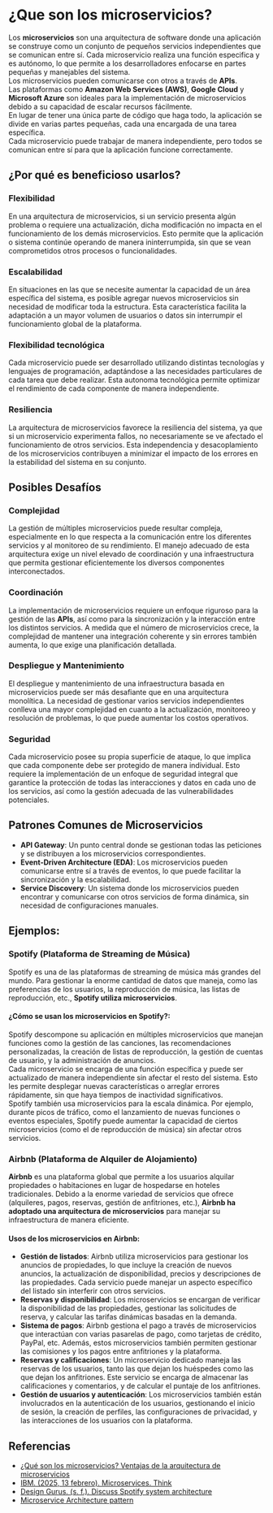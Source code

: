 # ¿Que son los microservicios?

Los **microservicios** son una arquitectura de software donde una aplicación se construye como un conjunto de pequeños servicios independientes que se comunican entre sí. Cada microservicio realiza una función especifica y es autónomo, lo que permite a los desarrolladores enfocarse en partes pequeñas y manejables del sistema.  
Los microservicios pueden comunicarse con otros a través de **APIs**.  
Las plataformas como **Amazon Web Services (AWS)**, **Google Cloud** y **Microsoft Azure** son ideales para la implementación de microservicios debido a su capacidad de escalar recursos fácilmente.  
En lugar de tener una única parte de código que haga todo, la aplicación se divide en varias partes pequeñas, cada una encargada de una tarea específica.  
Cada microservicio puede trabajar de manera independiente, pero todos se comunican entre sí para que la aplicación funcione correctamente.

## ¿Por qué es beneficioso usarlos?

### Flexibilidad
En una arquitectura de microservicios, si un servicio presenta algún problema o requiere una actualización, dicha modificación no impacta en el funcionamiento de los demás microservicios. Esto permite que la aplicación o sistema continúe operando de manera ininterrumpida, sin que se vean comprometidos otros procesos o funcionalidades.

### Escalabilidad
En situaciones en las que se necesite aumentar la capacidad de un área específica del sistema, es posible agregar nuevos microservicios sin necesidad de modificar toda la estructura. Esta característica facilita la adaptación a un mayor volumen de usuarios o datos sin interrumpir el funcionamiento global de la plataforma.

### Flexibilidad tecnológica
Cada microservicio puede ser desarrollado utilizando distintas tecnologías y lenguajes de programación, adaptándose a las necesidades particulares de cada tarea que debe realizar. Esta autonoma tecnológica permite optimizar el rendimiento de cada componente de manera independiente.

### Resiliencia
La arquitectura de microservicios favorece la resiliencia del sistema, ya que si un microservicio experimenta fallos, no necesariamente se ve afectado el funcionamiento de otros servicios. Esta independencia y desacoplamiento de los microservicios contribuyen a minimizar el impacto de los errores en la estabilidad del sistema en su conjunto.

## Posibles Desafíos

### Complejidad
La gestión de múltiples microservicios puede resultar compleja, especialmente en lo que respecta a la comunicación entre los diferentes servicios y al monitoreo de su rendimiento. El manejo adecuado de esta arquitectura exige un nivel elevado de coordinación y una infraestructura que permita gestionar eficientemente los diversos componentes interconectados.

### Coordinación
La implementación de microservicios requiere un enfoque riguroso para la gestión de las **APIs**, así como para la sincronización y la interacción entre los distintos servicios. A medida que el número de microservicios crece, la complejidad de mantener una integración coherente y sin errores también aumenta, lo que exige una planificación detallada.

### Despliegue y Mantenimiento
El despliegue y mantenimiento de una infraestructura basada en microservicios puede ser más desafiante que en una arquitectura monolítica. La necesidad de gestionar varios servicios independientes conlleva una mayor complejidad en cuanto a la actualización, monitoreo y resolución de problemas, lo que puede aumentar los costos operativos.

### Seguridad
Cada microservicio posee su propia superficie de ataque, lo que implica que cada componente debe ser protegido de manera individual. Esto requiere la implementación de un enfoque de seguridad integral que garantice la protección de todas las interacciones y datos en cada uno de los servicios, así como la gestión adecuada de las vulnerabilidades potenciales.

## Patrones Comunes de Microservicios

- **API Gateway**: Un punto central donde se gestionan todas las peticiones y se distribuyen a los microservicios correspondientes.
- **Event-Driven Architecture (EDA)**: Los microservicios pueden comunicarse entre sí a través de eventos, lo que puede facilitar la sincronización y la escalabilidad.
- **Service Discovery**: Un sistema donde los microservicios pueden encontrar y comunicarse con otros servicios de forma dinámica, sin necesidad de configuraciones manuales.

## Ejemplos:

### Spotify (Plataforma de Streaming de Música)
Spotify es una de las plataformas de streaming de música más grandes del mundo. Para gestionar la enorme cantidad de datos que maneja, como las preferencias de los usuarios, la reproducción de música, las listas de reproducción, etc., **Spotify utiliza microservicios**.

#### ¿Cómo se usan los microservicios en Spotify?:
Spotify descompone su aplicación en múltiples microservicios que manejan funciones como la gestión de las canciones, las recomendaciones personalizadas, la creación de listas de reproducción, la gestión de cuentas de usuario, y la administración de anuncios.  
Cada microservicio se encarga de una función específica y puede ser actualizado de manera independiente sin afectar el resto del sistema. Esto les permite desplegar nuevas características o arreglar errores rápidamente, sin que haya tiempos de inactividad significativos.  
Spotify también usa microservicios para la escala dinámica. Por ejemplo, durante picos de tráfico, como el lanzamiento de nuevas funciones o eventos especiales, Spotify puede aumentar la capacidad de ciertos microservicios (como el de reproducción de música) sin afectar otros servicios.

### Airbnb (Plataforma de Alquiler de Alojamiento)
**Airbnb** es una plataforma global que permite a los usuarios alquilar propiedades o habitaciones en lugar de hospedarse en hoteles tradicionales. Debido a la enorme variedad de servicios que ofrece (alquileres, pagos, reservas, gestión de anfitriones, etc.), **Airbnb ha adoptado una arquitectura de microservicios** para manejar su infraestructura de manera eficiente.

#### Usos de los microservicios en Airbnb:
- **Gestión de listados**: Airbnb utiliza microservicios para gestionar los anuncios de propiedades, lo que incluye la creación de nuevos anuncios, la actualización de disponibilidad, precios y descripciones de las propiedades. Cada servicio puede manejar un aspecto específico del listado sin interferir con otros servicios.
- **Reservas y disponibilidad**: Los microservicios se encargan de verificar la disponibilidad de las propiedades, gestionar las solicitudes de reserva, y calcular las tarifas dinámicas basadas en la demanda.
- **Sistema de pagos**: Airbnb gestiona el pago a través de microservicios que interactúan con varias pasarelas de pago, como tarjetas de crédito, PayPal, etc. Además, estos microservicios también permiten gestionar las comisiones y los pagos entre anfitriones y la plataforma.
- **Reservas y calificaciones**: Un microservicio dedicado maneja las reservas de los usuarios, tanto las que dejan los huéspedes como las que dejan los anfitriones. Este servicio se encarga de almacenar las calificaciones y comentarios, y de calcular el puntaje de los anfitriones.
- **Gestión de usuarios y autenticación**: Los microservicios también están involucrados en la autenticación de los usuarios, gestionando el inicio de sesión, la creación de perfiles, las configuraciones de privacidad, y las interacciones de los usuarios con la plataforma.

## Referencias

- [¿Qué son los microservicios? Ventajas de la arquitectura de microservicios](https://www.redhat.com/es/topics/microservices/what-are-microservices)
- [IBM. (2025, 13 febrero). Microservices. Think](https://www.ibm.com/think/topics/microservices)
- [Design Gurus. (s. f.). Discuss Spotify system architecture](https://www.designgurus.io/answers/detail/discuss-spotify-system-architecture)
- [Microservice Architecture pattern](https://microservices.io/patterns/microservices.html)